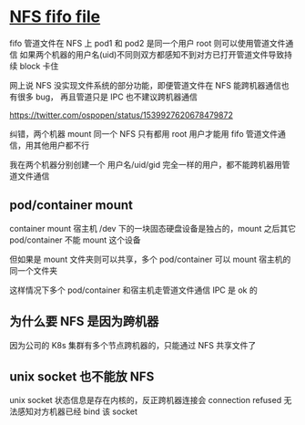 # [NFS fifo file](/2022/06/nfs_fifo_pipe.md)

fifo 管道文件在 NFS 上
pod1 和 pod2 是同一个用户 root 则可以使用管道文件通信
如果两个机器的用户名(uid)不同则双方都感知不到对方已打开管道文件导致持续 block 卡住

网上说 NFS 没实现文件系统的部分功能，即便管道文件在 NFS 能跨机器通信也有很多 bug，
再且管道只是 IPC 也不建议跨机器通信

https://twitter.com/ospopen/status/1539927620678479872

纠错，两个机器 mount 同一个 NFS 只有都用 root 用户才能用 fifo 管道文件通信，用其他用户都不行

我在两个机器分别创建一个 用户名/uid/gid 完全一样的用户，都不能跨机器用管道文件通信

## pod/container mount

container mount 宿主机 /dev 下的一块固态硬盘设备是独占的，mount 之后其它 pod/container 不能 mount 这个设备

但如果是 mount 文件夹则可以共享，多个 pod/container 可以 mount 宿主机的同一个文件夹

这样情况下多个 pod/container 和宿主机走管道文件通信 IPC 是 ok 的

## 为什么要 NFS 是因为跨机器

因为公司的 K8s 集群有多个节点跨机器的，只能通过 NFS 共享文件了

## unix socket 也不能放 NFS

unix socket 状态信息是存在内核的，反正跨机器连接会 connection refused 无法感知对方机器已经 bind 该 socket

